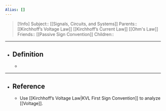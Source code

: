 ```yaml
---
Alias: []
---
```

> [!Info]
> Subject:: [[Signals, Circuits, and Systems]]
> Parents:: [[Kirchhoff’s Voltage Law]] [[Kirchhoff’s Current Law]] [[Ohm's Law]]
> Friends:: [[Passive Sign Convention]]
> Children:: 
---
- ## Definition
	- 
---
- ## Reference
	- Use [[Kirchhoff’s Voltage Law|KVL First Sign Convention]] to analyze [[Voltage]].